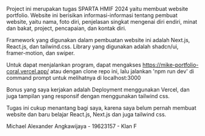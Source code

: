 Project ini merupakan tugas SPARTA HMIF 2024 yaitu membuat website portfolio. Website ini berisikan informasi-informasi tentang pembuat website, yaitu 
nama, foto diri, penjelasan singkat mengenai diri endiri, minat dan bakat, project, pencapaian, dan kontak diri.

Framework yang digunakan dalam pembuatan website ini adalah Next.js, React.js, dan tailwind.css. Library yang digunakan adalah shadcn/ui, framer-motion, dan swiper.

Untuk dapat menjalankan program, dapat mengakses https://mike-portfolio-coral.vercel.app/
atau dengan clone repo ini, lalu jalankan 'npm run dev' di command prompt untuk melihatnya di localhost:3000 

Bonus yang saya kerjakan adalah Deployment menggunakan Vercel, dan juga tampilan yang responsif dengan menggunakan tailwind css.

Tugas ini cukup menantang bagi saya, karena saya belum pernah membuat website dan baru belajar React.js, Next.js dan juga tailwind css. 

Michael Alexander Angkawijaya - 19623157 - Klan F
